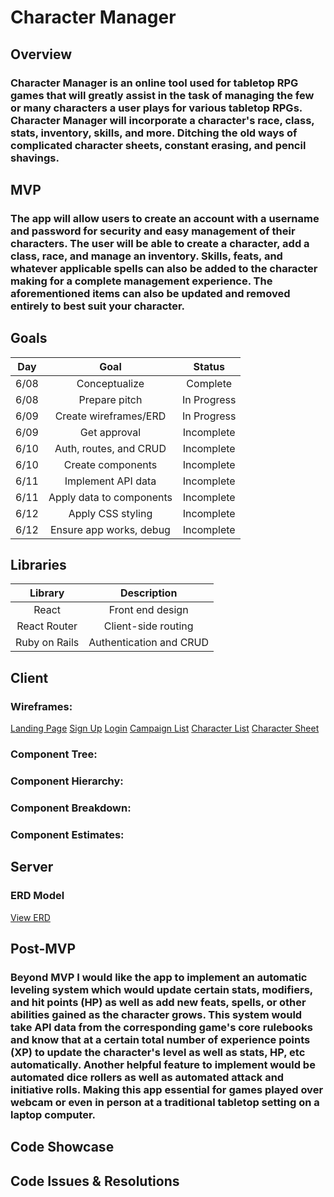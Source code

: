 # Character Manager

## Overview
### Character Manager is an online tool used for tabletop RPG games that will greatly assist in the task of managing the few or many characters a user plays for various tabletop RPGs. Character Manager will incorporate a character's race, class, stats, inventory, skills, and more. Ditching the old ways of complicated character sheets, constant erasing, and pencil shavings.

## MVP
### The app will allow users to create an account with a username and password for security and easy management of their characters. The user will be able to create a character, add a class, race, and manage an inventory. Skills, feats, and whatever applicable spells can also be added to the character making for a complete management experience. The aforementioned items can also be updated and removed entirely to best suit your character.

## Goals
| Day  | Goal                     | Status     |
|:----:|:------------------------:|:----------:|
| 6/08 | Conceptualize            | Complete   |
| 6/08 | Prepare pitch            | In Progress |
| 6/09 | Create wireframes/ERD    | In Progress |
| 6/09 | Get approval             | Incomplete |
| 6/10 | Auth, routes, and CRUD   | Incomplete |
| 6/10 | Create components        | Incomplete |
| 6/11 | Implement API data       | Incomplete |
| 6/11 | Apply data to components | Incomplete |
| 6/12 | Apply CSS styling        | Incomplete |
| 6/12 | Ensure app works, debug  | Incomplete |

## Libraries
| Library       | Description              |
|:-------------:|:------------------------:|
| React         | Front end design         |
| React Router  | Client-side routing      |
| Ruby on Rails | Authentication and CRUD  |

## Client
### Wireframes: 
[Landing Page](https://wireframe.cc/pro/pp/f793e9681350073)
[Sign Up](https://wireframe.cc/pro/pp/f03d98991350074)
[Login](https://wireframe.cc/pro/pp/17f238529350076)
[Campaign List](https://wireframe.cc/pro/pp/d06280149350078)
[Character List](https://wireframe.cc/pro/pp/01fcd6e36350083)
[Character Sheet](https://wireframe.cc/pro/pp/edb1dc6c9350087)

### Component Tree:
### Component Hierarchy:
### Component Breakdown:
### Component Estimates:

## Server
### ERD Model
[View ERD](https://app.diagrams.net/?lightbox=1&highlight=CC0000&edit=_blank&layers=1&nav=1&title=character-manager-ERD.drawio#R5Vlbd9soEP41fvQeCVmy%2Fdg4l7a77Wk3TbLZFx8iYYkWCRUhW86vL0hgXazY2El9mvYlYT6GgYH5ZhAeOLO4uGIwjT7QAJEBsIJi4JwPAJi4Y%2FFXAusKsMfjSYWEDAcKq4Fr%2FIgUaCk0xwHKWoqcUsJx2gZ9miTI5y0MMkZXbbUFJe1ZUxiiLeDah2QbvcMBj5RfYFzjbxEOIz2z7U2rnhhqZeVJFsGArhqQczFwZoxSXrXiYoaI3Dy9L3fv1nfkn2%2Fe1fvP2Xd4c%2Fb3l4%2B3w8rY5SFDNi4wlPCjTc9GU3ZtDW9ykPLJzS34mn921RBrCUmu9msAPCImOQvwUvrM12ojve%2B5dPSMo4IPIcFhMnDeyHMTa0Ks7hetUP0v7WQpTHoNLWjCh1kZL9IOGKVFrxUYp6KRPGRpKVvacK51brJyflLpX%2BbdFQisWsQWXPrYRh9YF8mJyfLtyRPLL20QrBFxGvX8NbytmAuvEhgjQ%2FUUZtmKsmAe4BBl3HCUzxDkKJhD0wF5GpgMkMdAahC0dhCsIszRdQp9Ka9E2hFKEY%2BJkGzRhFlaJYIFLlAggSrazgla1Pb2skGxZomYCNlGLlDsuEI0RpythYru1URf1XkCWAqLGjliA0KVm8KNrZp%2FoqEoeAAdJwfTsRuG3q4wPJTTVsW4ZzD1D4S25Ha2mkWQQZ%2FvTVk9ualJqaPzygE5hUmGGiYS4dXcJyIJGQ4gaCkvGka6ZWTGku1m%2BkVqqJhxZqgZoMJ0J2hiqImNHVph020V52BaMBhdzB9okpuajkx3FfqmFjEX5co4xnCyFDFAZZo10l%2BI2mbqnKy2c2MOnahs9ueCV1JM9TVafTc4PcV1NO0prhvwOcX11pl%2FuHz88j9j6eLj48i%2Fm82TjQ%2Bv6677U2qQ6IbSq9%2Fu1tw%2Bid6K94RXh1oN4vnzDf%2BSaed1JJhNnlAJZmi727d3p%2B%2F27vysBOP1JJjOZqIkeCMfNYR08W8Mk3V7M8WFhH7bvFMARRj1qGJPhIwKzP9T2rJ9L9rWX66SzuXmWFpYKyHjkPF6WpogDV5i6WE1IgkakugMEf%2BEGBZbg5g8fpyEtapeEtCWmsBhR57RnPlo%2FxtFtaT9%2BR0FrQeh7QBqBIjbEx8aY4hAjpftZ6S%2BmFEzfKLlhU7Hp9MpgHY37Cq%2F1ajmu03H0Ai0A90edwyps%2BoaKkN44%2FbxUd33TfrSUX3qCNUsqplz3%2BBUP4tEMLN1NWjsavm%2B2VmPKyU98Hg67ArzJh12vSX8InRwO%2BkadKPYlA7epGNoYkYHEV1w3VBLpUL29II9y23P41k71%2BU64136olGt4EW5OT1hxTmEKyfnc81NcCJumpaqV8BNYE3ltrWKzNQ9jp7ALtNj69PP6th6IYaCTmHcx1AwBS%2FJUCHWv%2F1U6vUvaM7FDw%3D%3D)


## Post-MVP
### Beyond MVP I would like the app to implement an automatic leveling system which would update certain stats, modifiers, and hit points (HP) as well as add new feats, spells, or other abilities gained as the character grows. This system would take API data from the corresponding game's core rulebooks and know that at a certain total number of experience points (XP) to update the character's level as well as stats, HP, etc automatically. Another helpful feature to implement would be automated dice rollers as well as automated attack and initiative rolls. Making this app essential for games played over webcam or even in person at a traditional tabletop setting on a laptop computer.


## Code Showcase


## Code Issues & Resolutions
